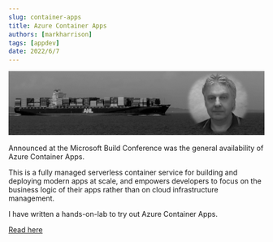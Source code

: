 ```yaml
---
slug: container-apps
title: Azure Container Apps
authors: [markharrison]
tags: [appdev]
date: 2022/6/7
---
```


![containerapps](images/containerapps.png)

Announced at the Microsoft Build Conference was the general availability of Azure Container Apps.  

This is a fully managed serverless container service for building and deploying modern apps at scale, and empowers developers to focus on the business logic of their apps rather than on cloud infrastructure management.

I have written a hands-on-lab to try out Azure Container Apps.

[Read here](https://markharrison.io/lab-azure-container-apps)
